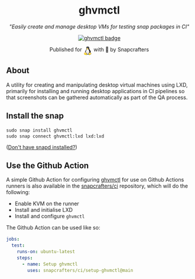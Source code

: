 <h1 align="center">ghvmctl</h1>

<p align="center"><i>"Easily create and manage desktop VMs for testing snap packages in CI"</i>

<p align="center"><a href="https://snapcraft.io/ghvmctl"><img src="https://snapcraft.io/ghvmctl/badge.svg" alt="ghvmctl badge"/></a></p>

<p align="center">Published for <img src="https://raw.githubusercontent.com/anythingcodes/slack-emoji-for-techies/gh-pages/emoji/tux.png" align="top" width="24" /> with 💝 by Snapcrafters</p>

## About

A utility for creating and manipulating desktop virtual machines using LXD, primarily for
installing and running desktop applications in CI pipelines so that screenshots can be gathered
automatically as part of the QA process.

## Install the snap

    sudo snap install ghvmctl
    sudo snap connect ghvmctl:lxd lxd:lxd

([Don't have snapd installed?](https://snapcraft.io/docs/core/install))

## Use the Github Action

A simple Github Action for configuring [ghvmctl](https://github.com/snapcrafters/ghvmctl) for use
on Github Actions runners is also available in the [snapcrafters/ci] repository, which will do the
following:

- Enable KVM on the runner
- Install and initialise LXD
- Install and configure `ghvmctl`

The Github Action can be used like so:

```yaml
jobs:
  test:
    runs-on: ubuntu-latest
    steps:
      - name: Setup ghvmctl
        uses: snapcrafters/ci/setup-ghvmctl@main
```

[snapcrafters/ci]: https://github.com/snapcrafters/ci/main/setup-ghvmctl
